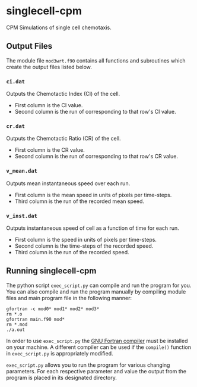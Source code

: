 # singlecell-cpm
CPM Simulations of single cell chemotaxis.

## Output Files

The module file `mod3wrt.f90` contains all functions and subroutines which create the output files listed below.

### `ci.dat`

Outputs the Chemotactic Index (CI) of the cell.

- First column is the CI value.
- Second column is the run of corresponding to that row's CI value.

### `cr.dat`

Outputs the Chemotactic Ratio (CR) of the cell.

- First column is the CR value.
- Second column is the run of corresponding to that row's CR value.

### `v_mean.dat`

Outputs mean instantaneous speed over each run.

- First column is the mean speed in units of pixels per time-steps.
- Third column is the run of the recorded mean speed.

### `v_inst.dat`

Outputs instantaneous speed of cell as a function of time for each run.

- First column is the speed in units of pixels per time-steps.
- Second column is the time-steps of the recorded speed.
- Third column is the run of the recorded speed.

## Running singlecell-cpm

The python script `exec_script.py` can compile and run the program for you. You can also compile and run the program manually by compiling module files and main program file in the following manner:
```
gfortran -c mod0* mod1* mod2* mod3*
rm *.o
gfortran main.f90 mod*
rm *.mod
./a.out
```
In order to use `exec_script.py` the [GNU Fortran compiler](https://gcc.gnu.org/fortran/) must be installed on your machine. A different compiler can be used if the `compile()` function in `exec_script.py` is appropriately modified.

`exec_script.py` allows you to run the program for various changing parameters. For each respective parameter and value the output from the program is placed in its designated directory.
